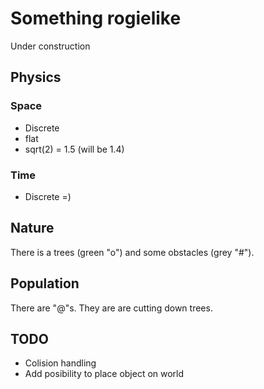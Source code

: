 # Something rogielike

Under construction

## Physics

### Space
  * Discrete
  * flat
  * sqrt(2) = 1.5 (will be 1.4)

### Time
  * Discrete =)

## Nature
There is a trees (green "o") and some obstacles (grey "#").

## Population
There are "@"s. They are are cutting down trees.

## TODO
  * Colision handling
  * Add posibility to place object on world